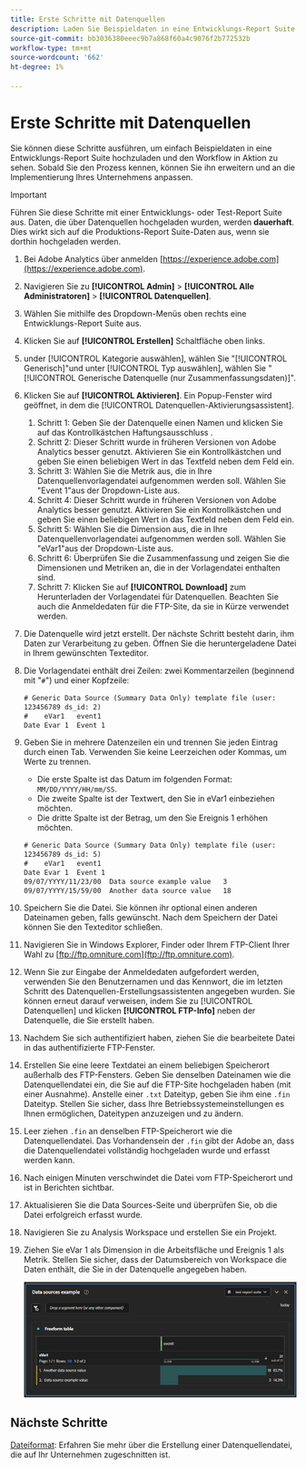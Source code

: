 ```yaml
---
title: Erste Schritte mit Datenquellen
description: Laden Sie Beispieldaten in eine Entwicklungs-Report Suite hoch.
source-git-commit: bb3036380eeec9b7a868f60a4c9076f2b772532b
workflow-type: tm+mt
source-wordcount: '662'
ht-degree: 1%

---
```


# Erste Schritte mit Datenquellen

Sie können diese Schritte ausführen, um einfach Beispieldaten in eine Entwicklungs-Report Suite hochzuladen und den Workflow in Aktion zu sehen. Sobald Sie den Prozess kennen, können Sie ihn erweitern und an die Implementierung Ihres Unternehmens anpassen.

>[!IMPORTANT]
>
>Führen Sie diese Schritte mit einer Entwicklungs- oder Test-Report Suite aus. Daten, die über Datenquellen hochgeladen wurden, werden **dauerhaft**. Dies wirkt sich auf die Produktions-Report Suite-Daten aus, wenn sie dorthin hochgeladen werden.

1. Bei Adobe Analytics über anmelden [https://experience.adobe.com](https://experience.adobe.com).
1. Navigieren Sie zu **[!UICONTROL Admin]** > **[!UICONTROL Alle Administratoren]** > **[!UICONTROL Datenquellen]**.
1. Wählen Sie mithilfe des Dropdown-Menüs oben rechts eine Entwicklungs-Report Suite aus.
1. Klicken Sie auf **[!UICONTROL Erstellen]** Schaltfläche oben links.
1. under [!UICONTROL Kategorie auswählen], wählen Sie &quot;[!UICONTROL Generisch]&quot;und unter [!UICONTROL Typ auswählen], wählen Sie &quot;[!UICONTROL Generische Datenquelle (nur Zusammenfassungsdaten)]&quot;.
1. Klicken Sie auf **[!UICONTROL Aktivieren]**. Ein Popup-Fenster wird geöffnet, in dem die [!UICONTROL Datenquellen-Aktivierungsassistent].
   1. Schritt 1: Geben Sie der Datenquelle einen Namen und klicken Sie auf das Kontrollkästchen Haftungsausschluss .
   1. Schritt 2: Dieser Schritt wurde in früheren Versionen von Adobe Analytics besser genutzt. Aktivieren Sie ein Kontrollkästchen und geben Sie einen beliebigen Wert in das Textfeld neben dem Feld ein.
   1. Schritt 3: Wählen Sie die Metrik aus, die in Ihre Datenquellenvorlagendatei aufgenommen werden soll. Wählen Sie &quot;Event 1&quot;aus der Dropdown-Liste aus.
   1. Schritt 4: Dieser Schritt wurde in früheren Versionen von Adobe Analytics besser genutzt. Aktivieren Sie ein Kontrollkästchen und geben Sie einen beliebigen Wert in das Textfeld neben dem Feld ein.
   1. Schritt 5: Wählen Sie die Dimension aus, die in Ihre Datenquellenvorlagendatei aufgenommen werden soll. Wählen Sie &quot;eVar1&quot;aus der Dropdown-Liste aus.
   1. Schritt 6: Überprüfen Sie die Zusammenfassung und zeigen Sie die Dimensionen und Metriken an, die in der Vorlagendatei enthalten sind.
   1. Schritt 7: Klicken Sie auf **[!UICONTROL Download]** zum Herunterladen der Vorlagendatei für Datenquellen. Beachten Sie auch die Anmeldedaten für die FTP-Site, da sie in Kürze verwendet werden.
1. Die Datenquelle wird jetzt erstellt. Der nächste Schritt besteht darin, ihm Daten zur Verarbeitung zu geben. Öffnen Sie die heruntergeladene Datei in Ihrem gewünschten Texteditor.
1. Die Vorlagendatei enthält drei Zeilen: zwei Kommentarzeilen (beginnend mit &quot;`#`&quot;) und einer Kopfzeile:

   ```text
   # Generic Data Source (Summary Data Only) template file (user: 123456789 ds_id: 2)
   #	eVar1	event1
   Date	Evar 1	Event 1
   ```

1. Geben Sie in mehrere Datenzeilen ein und trennen Sie jeden Eintrag durch einen Tab. Verwenden Sie keine Leerzeichen oder Kommas, um Werte zu trennen.
   * Die erste Spalte ist das Datum im folgenden Format: `MM/DD/YYYY/HH/mm/SS`.
   * Die zweite Spalte ist der Textwert, den Sie in eVar1 einbeziehen möchten.
   * Die dritte Spalte ist der Betrag, um den Sie Ereignis 1 erhöhen möchten.

   ```text
   # Generic Data Source (Summary Data Only) template file (user: 123456789 ds_id: 5)
   #	eVar1	event1
   Date	Evar 1	Event 1
   09/07/YYYY/11/23/00	Data source example value	3
   09/07/YYYY/15/59/00	Another data source value	18
   ```

1. Speichern Sie die Datei. Sie können ihr optional einen anderen Dateinamen geben, falls gewünscht. Nach dem Speichern der Datei können Sie den Texteditor schließen.
1. Navigieren Sie in Windows Explorer, Finder oder Ihrem FTP-Client Ihrer Wahl zu [ftp://ftp.omniture.com](ftp://ftp.omniture.com).
1. Wenn Sie zur Eingabe der Anmeldedaten aufgefordert werden, verwenden Sie den Benutzernamen und das Kennwort, die im letzten Schritt des Datenquellen-Erstellungsassistenten angegeben wurden. Sie können erneut darauf verweisen, indem Sie zu [!UICONTROL Datenquellen] und klicken **[!UICONTROL FTP-Info]** neben der Datenquelle, die Sie erstellt haben.
1. Nachdem Sie sich authentifiziert haben, ziehen Sie die bearbeitete Datei in das authentifizierte FTP-Fenster.
1. Erstellen Sie eine leere Textdatei an einem beliebigen Speicherort außerhalb des FTP-Fensters. Geben Sie denselben Dateinamen wie die Datenquellendatei ein, die Sie auf die FTP-Site hochgeladen haben (mit einer Ausnahme). Anstelle einer `.txt` Dateityp, geben Sie ihm eine `.fin` Dateityp. Stellen Sie sicher, dass Ihre Betriebssystemeinstellungen es Ihnen ermöglichen, Dateitypen anzuzeigen und zu ändern.
1. Leer ziehen `.fin` an denselben FTP-Speicherort wie die Datenquellendatei. Das Vorhandensein der `.fin` gibt der Adobe an, dass die Datenquellendatei vollständig hochgeladen wurde und erfasst werden kann.
1. Nach einigen Minuten verschwindet die Datei vom FTP-Speicherort und ist in Berichten sichtbar.
1. Aktualisieren Sie die Data Sources-Seite und überprüfen Sie, ob die Datei erfolgreich erfasst wurde.
1. Navigieren Sie zu Analysis Workspace und erstellen Sie ein Projekt.
1. Ziehen Sie eVar 1 als Dimension in die Arbeitsfläche und Ereignis 1 als Metrik. Stellen Sie sicher, dass der Datumsbereich von Workspace die Daten enthält, die Sie in der Datenquelle angegeben haben.

   ![Beispielbericht](assets/success-report.png)

## Nächste Schritte

[Dateiformat](file-format.md): Erfahren Sie mehr über die Erstellung einer Datenquellendatei, die auf Ihr Unternehmen zugeschnitten ist.